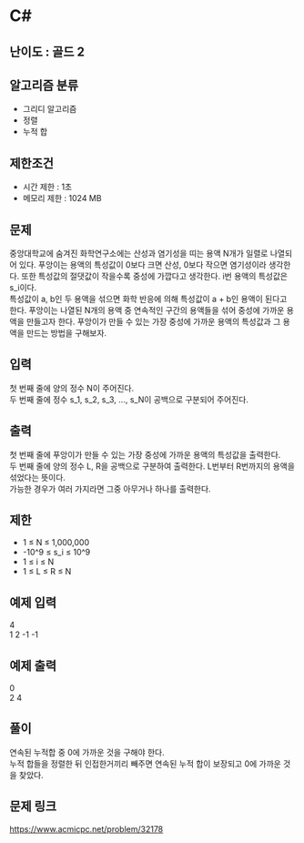 # C#

## 난이도 : 골드 2

## 알고리즘 분류
  - 그리디 알고리즘
  - 정렬
  - 누적 합

## 제한조건
  - 시간 제한 : 1초
  - 메모리 제한 : 1024 MB

## 문제
중앙대학교에 숨겨진 화학연구소에는 산성과 염기성을 띠는 용액 N개가 일렬로 나열되어 있다. 푸앙이는 용액의 특성값이 0보다 크면 산성, 0보다 작으면 염기성이라 생각한다. 또한 특성값의 절댓값이 작을수록 중성에 가깝다고 생각한다. i번 용액의 특성값은 s_i이다.<br/>
특성값이 a, b인 두 용액을 섞으면 화학 반응에 의해 특성값이 a + b인 용액이 된다고 한다. 푸앙이는 나열된 N개의 용액 중 연속적인 구간의 용액들을 섞어 중성에 가까운 용액을 만들고자 한다. 푸앙이가 만들 수 있는 가장 중성에 가까운 용액의 특성값과 그 용액을 만드는 방법을 구해보자.<br/>

## 입력
첫 번째 줄에 양의 정수 N이 주어진다.<br/>
두 번째 줄에 정수 s_1, s_2, s_3, ..., s_N이 공백으로 구분되어 주어진다.<br/>

## 출력
첫 번째 줄에 푸앙이가 만들 수 있는 가장 중성에 가까운 용액의 특성값을 출력한다.<br/>
두 번째 줄에 양의 정수 L, R을 공백으로 구분하여 출력한다. L번부터 R번까지의 용액을 섞었다는 뜻이다.<br/>
가능한 경우가 여러 가지라면 그중 아무거나 하나를 출력한다.<br/>

## 제한
  - 1 ≤ N ≤ 1,000,000
  - -10^9 ≤ s_i ≤ 10^9
  - 1 ≤ i ≤ N
  - 1 ≤ L ≤ R ≤ N

## 예제 입력
4<br/>
1 2 -1 -1<br/>

## 예제 출력
0<br/>
2 4<br/>

## 풀이
연속된 누적합 중 0에 가까운 것을 구해야 한다.<br/>
누적 합들을 정렬한 뒤 인접한거끼리 빼주면 연속된 누적 합이 보장되고 0에 가까운 것을 찾았다.<br/>

## 문제 링크
https://www.acmicpc.net/problem/32178